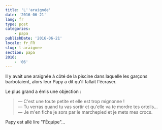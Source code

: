 ```yaml
---
title: 'L''araignée'
date: '2016-06-21'
lang: fr
type: post
categories:
    - papa
publishDate: '2016-06-21'
locale: fr_FR
slug: l-araignee
section: papa
2016:
    - '06'
---
```


Il y avait une araignée à côté de la piscine dans laquelle les garçons barbotaient, alors leur Papy a dit qu'il fallait l'écraser.

<!--more-->

Le plus grand a émis une objection :

> — C'est une toute petite et elle est trop mignonne !  
> — Tu verras quand tu vas sortir et qu'elle va te mordre tes orteils…  
> — Je m'en fiche je sors par le marchepied et je mets mes crocs.

Papy est allé lire "l'Équipe"…
